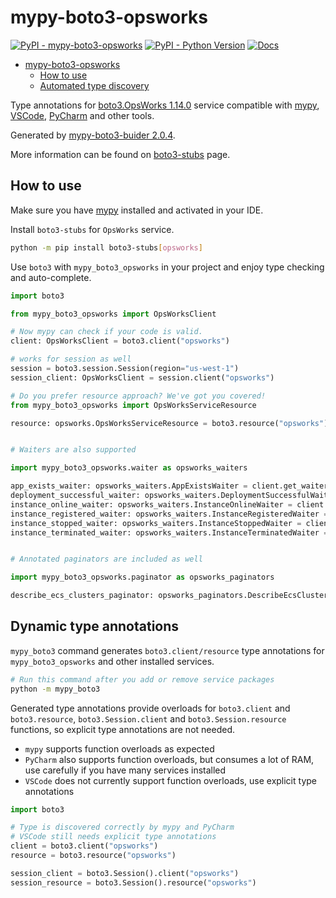 # mypy-boto3-opsworks

[![PyPI - mypy-boto3-opsworks](https://img.shields.io/pypi/v/mypy-boto3-opsworks.svg?color=blue)](https://pypi.org/project/mypy-boto3-opsworks)
[![PyPI - Python Version](https://img.shields.io/pypi/pyversions/mypy-boto3-opsworks.svg?color=blue)](https://pypi.org/project/mypy-boto3-opsworks)
[![Docs](https://img.shields.io/readthedocs/mypy-boto3-builder.svg?color=blue)](https://mypy-boto3-builder.readthedocs.io/)

- [mypy-boto3-opsworks](#mypy-boto3-opsworks)
  - [How to use](#how-to-use)
  - [Automated type discovery](#automated-type-discovery)

Type annotations for
[boto3.OpsWorks 1.14.0](https://boto3.amazonaws.com/v1/documentation/api/1.14.0/reference/services/opsworks.html#OpsWorks) service
compatible with [mypy](https://github.com/python/mypy), [VSCode](https://code.visualstudio.com/),
[PyCharm](https://www.jetbrains.com/pycharm/) and other tools.

Generated by [mypy-boto3-buider 2.0.4](https://github.com/vemel/mypy_boto3_builder).

More information can be found on [boto3-stubs](https://pypi.org/project/boto3-stubs/) page.

## How to use

Make sure you have [mypy](https://github.com/python/mypy) installed and activated in your IDE.

Install `boto3-stubs` for `OpsWorks` service.

```bash
python -m pip install boto3-stubs[opsworks]
```

Use `boto3` with `mypy_boto3_opsworks` in your project and enjoy type checking and auto-complete.

```python
import boto3

from mypy_boto3_opsworks import OpsWorksClient

# Now mypy can check if your code is valid.
client: OpsWorksClient = boto3.client("opsworks")

# works for session as well
session = boto3.session.Session(region="us-west-1")
session_client: OpsWorksClient = session.client("opsworks")

# Do you prefer resource approach? We've got you covered!
from mypy_boto3_opsworks import OpsWorksServiceResource

resource: opsworks.OpsWorksServiceResource = boto3.resource("opsworks")


# Waiters are also supported

import mypy_boto3_opsworks.waiter as opsworks_waiters

app_exists_waiter: opsworks_waiters.AppExistsWaiter = client.get_waiter("app_exists")
deployment_successful_waiter: opsworks_waiters.DeploymentSuccessfulWaiter = client.get_waiter("deployment_successful")
instance_online_waiter: opsworks_waiters.InstanceOnlineWaiter = client.get_waiter("instance_online")
instance_registered_waiter: opsworks_waiters.InstanceRegisteredWaiter = client.get_waiter("instance_registered")
instance_stopped_waiter: opsworks_waiters.InstanceStoppedWaiter = client.get_waiter("instance_stopped")
instance_terminated_waiter: opsworks_waiters.InstanceTerminatedWaiter = client.get_waiter("instance_terminated")


# Annotated paginators are included as well

import mypy_boto3_opsworks.paginator as opsworks_paginators

describe_ecs_clusters_paginator: opsworks_paginators.DescribeEcsClustersPaginator = client.get_paginator("describe_ecs_clusters")
```

## Dynamic type annotations

`mypy_boto3` command generates `boto3.client/resource` type annotations for
`mypy_boto3_opsworks` and other installed services.

```bash
# Run this command after you add or remove service packages
python -m mypy_boto3
```

Generated type annotations provide overloads for `boto3.client` and `boto3.resource`,
`boto3.Session.client` and `boto3.Session.resource` functions,
so explicit type annotations are not needed.

- `mypy` supports function overloads as expected
- `PyCharm` also supports function overloads, but consumes a lot of RAM, use carefully if you have many services installed
- `VSCode` does not currently support function overloads, use explicit type annotations

```python
import boto3

# Type is discovered correctly by mypy and PyCharm
# VSCode still needs explicit type annotations
client = boto3.client("opsworks")
resource = boto3.resource("opsworks")

session_client = boto3.Session().client("opsworks")
session_resource = boto3.Session().resource("opsworks")
```